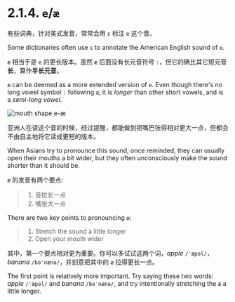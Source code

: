 # 2.1.4. `e`/`æ`

有些词典，针对美式发音，常常会用 `ɛ` 标注 `e` 这个音。

Some dictionaries often use `ɛ` to annotate the American English sound of `e`.

`æ` 相当于是 `e` 的更长版本。虽然 `æ` 后面没有长元音符号 `ː`，但它的确比其它短元音**长**，算作**半长元音**。

`æ` can be deemed as a more extended version of `e`. Even though there's no long vowel symbol `ː` following `æ`, it is *longer* than other short vowels, and is a *semi-long vowel*.

![mouth shape e-æ](/images/vowels-mouth-e-æ.svg)

亚洲人在读这个音的时候，经过提醒，都能做到把嘴巴张得相对更大一点，但都会不由自主地将它读成更短的版本。

When Asians try to pronounce this sound, once reminded, they can usually open their mouths a bit wider, but they often unconsciously make the sound shorter than it should be.

`æ` 的发音有两个要点:

> 1. 音拉长一点
> 2. 嘴张大一点

There are two key points to pronouncing `æ`:

> 1. Stretch the sound a little longer
> 2. Open your mouth wider

其中，第一个要点相对更为重要。你可以多试试这两个词，*apple* `/ˈæpəl/`<span class="speak-word-inline" data-audio-us-male="/audios/us/apple-us-male.mp3" data-audio-us-female="/audios/us/apple-us-female.mp3"></span>，*banana* `/bəˈnænə/`<span class="speak-word-inline" data-audio-us-male="/audios/us/banana-us-male.mp3" data-audio-us-female="/audios/us/banana-us-female.mp3"></span>，并刻意把其中的 `æ` 拉得更长一点。

The first point is relatively more important. Try saying these two words: *apple* `/ˈæpəl/` and *banana* `/bəˈnænə/`, and try intentionally stretching the `æ` a little longer.
